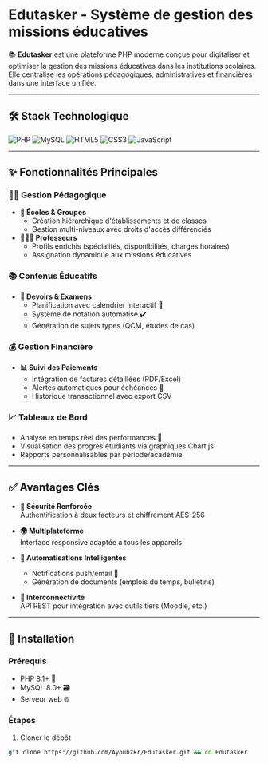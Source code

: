 # Edutasker - Système de gestion des missions éducatives

📚 **Edutasker** est une plateforme PHP moderne conçue pour digitaliser et optimiser la gestion des missions éducatives dans les institutions scolaires. Elle centralise les opérations pédagogiques, administratives et financières dans une interface unifiée.

---

## 🛠️ Stack Technologique

![PHP](https://img.shields.io/badge/PHP-777BB4?style=for-the-badge&logo=php&logoColor=white)
![MySQL](https://img.shields.io/badge/MySQL-4479A1?style=for-the-badge&logo=mysql&logoColor=white)
![HTML5](https://img.shields.io/badge/HTML5-E34F26?style=for-the-badge&logo=html5&logoColor=white)
![CSS3](https://img.shields.io/badge/CSS3-1572B6?style=for-the-badge&logo=css3&logoColor=white)
![JavaScript](https://img.shields.io/badge/JavaScript-F7DF1E?style=for-the-badge&logo=javascript&logoColor=black)

---

## ✨ Fonctionnalités Principales

### 👨🏫 Gestion Pédagogique
- **🏫 Écoles & Groupes**  
  - Création hiérarchique d'établissements et de classes
  - Gestion multi-niveaux avec droits d'accès différenciés
- **👩🏽🏫 Professeurs**  
  - Profils enrichis (spécialités, disponibilités, charges horaires)
  - Assignation dynamique aux missions éducatives

### 📚 Contenus Éducatifs
- **📝 Devoirs & Examens**  
  - Planification avec calendrier interactif 📅
  - Système de notation automatisé ✔️
  - Génération de sujets types (QCM, études de cas)

### 💰 Gestion Financière
- **📊 Suivi des Paiements**  
  - Intégration de factures détaillées (PDF/Excel)
  - Alertes automatiques pour échéances 🔔
  - Historique transactionnel avec export CSV

### 📈 Tableaux de Bord
- Analyse en temps réel des performances 🚀
- Visualisation des progrès étudiants via graphiques Chart.js
- Rapports personnalisables par période/académie

---

## ✅ Avantages Clés

- **🔐 Sécurité Renforcée**  
  Authentification à deux facteurs et chiffrement AES-256

- **🌍 Multiplateforme**  
  Interface responsive adaptée à tous les appareils

- **🤖 Automatisations Intelligentes**  
  - Notifications push/email 📧
  - Génération de documents (emplois du temps, bulletins)

- **📲 Interconnectivité**  
  API REST pour intégration avec outils tiers (Moodle, etc.)

---

## 🚀 Installation

### Prérequis
- PHP 8.1+ 🐘
- MySQL 8.0+ 🗃️
- Serveur web  🌐

### Étapes
1. Cloner le dépôt
`````bash
git clone https://github.com/Ayoubzkr/Edutasker.git && cd Edutasker
